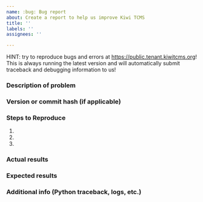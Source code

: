 ```yaml
---
name: :bug: Bug report
about: Create a report to help us improve Kiwi TCMS
title: ''
labels: ''
assignees: ''

---
```


HINT: try to reproduce bugs and errors at https://public.tenant.kiwitcms.org!
This is always running the latest version and will automatically submit
traceback and debugging information to us!


### Description of problem


### Version or commit hash (if applicable)


### Steps to Reproduce

1.
2.
3.

### Actual results


### Expected results


### Additional info (Python traceback, logs, etc.)
